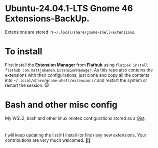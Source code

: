 # Ubuntu-24.04.1-LTS Gnome 46 Extensions-BackUp.

Extensions are stored in ```~/.local/share/gnome-shell/extensions```.

# To install

First install the **Extension Manager** from **Flathub** using `flatpak install flathub com.mattjakeman.ExtensionManager`. As this repo also contains the extensions with their configurations, just clone and copy all the contents into `~/.local/share/gnome-shell/extensions/` and restart the system or restart the session. 😺

# Bash and other misc config

My WSL2, bash and other linux related configurations stored as a [Gist](https://gist.github.com/itsmetheearthianbuoy/c97c5678ea81b2334dd8de6829ef6f96.js).

#

I will keep updating the list if I install (or find) any new extensions. Your contributions are very much welcomed. 💙🤝
